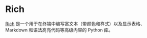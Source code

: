 # Rich

[Rich](https://rich.readthedocs.io/en/stable/introduction.html) 是一个用于在终端中编写富文本（带颜色和样式）以及显示表格、Markdown 和语法高亮代码等高级内容的 Python 库。
